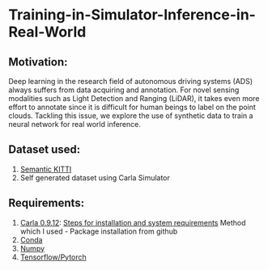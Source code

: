 # Training-in-Simulator-Inference-in-Real-World

## Motivation:
Deep learning in the research field of autonomous driving systems (ADS) always suffers from data acquiring and annotation. For novel sensing modalities such as Light Detection and Ranging (LiDAR), it takes even more effort to annotate since it is difficult for human beings to label on the point clouds. Tackling this issue, we explore the use of synthetic data to train a neural network for real world inference.

## Dataset used: 
  1. [Semantic KITTI](http://www.semantic-kitti.org/dataset.html)
  2. Self generated dataset using Carla Simulator

## Requirements:
  1. [Carla 0.9.12](https://carla.org/2021/08/02/release-0.9.12/): [Steps for installation and system requirements](https://carla.readthedocs.io/en/0.9.12/start_quickstart/) Method which I used - Package installation from github
  2. [Conda](https://docs.conda.io/projects/conda/en/latest/user-guide/install/linux.html)
  3. [Numpy](https://numpy.org/install/)
  4. [Tensorflow/Pytorch](https://towardsdatascience.com/guide-to-conda-for-tensorflow-and-pytorch-db69585e32b8)
